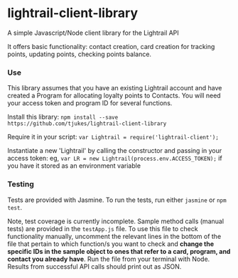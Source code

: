 # lightrail-client-library
A simple Javascript/Node client library for the Lightrail API

It offers basic functionality: contact creation, card creation for tracking points, updating points, checking points balance.

### Use

This library assumes that you have an existing Lightrail account and have created a Program for allocating loyalty points to Contacts. You will need your access token and program ID for several functions.

Install this library: `npm install --save https://github.com/tjukes/lightrail-client-library`

Require it in your script: `var Lightrail = require('lightrail-client');`

Instantiate a new 'Lightrail' by calling the constructor and passing in your access token: eg, `var LR = new Lightrail(process.env.ACCESS_TOKEN);` if you have it stored as an environment variable

### Testing

Tests are provided with Jasmine. To run the tests, run either `jasmine` or `npm test`.

Note, test coverage is currently incomplete. Sample method calls (manual tests) are provided in the `testApp.js` file. To use this file to check functionality manually, uncomment the relevant lines in the bottom of the file that pertain to which function/s you want to check and **change the specific IDs in the sample object to ones that refer to a card, program, and contact you already have**. Run the file from your terminal with Node. Results from successful API calls should print out as JSON.

